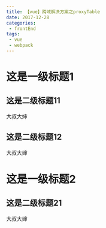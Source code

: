 ```yaml
---
title: 【vue】跨域解决方案之proxyTable
date: 2017-12-28
categories:
 - frontEnd
tags:
 - vue
 - webpack
---
```

# 这是一级标题1
## 这是二级标题11
大叔大婶
## 这是二级标题12
大叔大婶

# 这是一级标题2
## 这是二级标题21
大叔大婶
